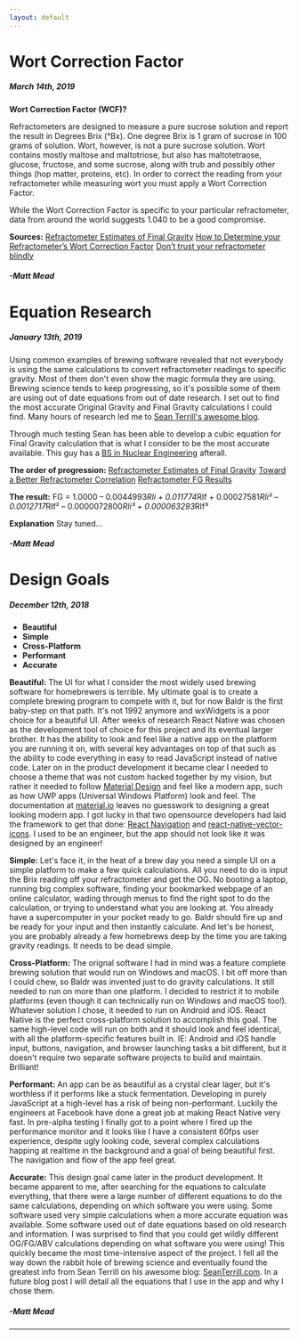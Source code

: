 ```yaml
---
layout: default
---
```


# Wort Correction Factor
##### March 14th, 2019

**Wort Correction Factor (WCF)?**

Refractometers are designed to measure a pure sucrose solution and report the result in Degrees Brix (°Bx). One degree Brix is 1 gram of sucrose in 100 grams of solution. Wort, however, is not a pure sucrose solution. Wort contains mostly maltose and maltotriose, but also has maltotetraose, glucose, fructose, and some sucrose, along with trub and possibly other things (hop matter, proteins, etc). In order to correct the reading from your refractometer while measuring wort you must apply a Wort Correction Factor.

While the Wort Correction Factor is specific to your particular refractometer, data from around the world suggests 1.040 to be a good compromise.

**Sources:**
[Refractometer Estimates of Final Gravity](http://seanterrill.com/2010/06/11/refractometer-estimates-of-final-gravity/)
[How to Determine your Refractometer’s Wort Correction Factor](https://www.brewersfriend.com/how-to-determine-your-refractometers-wort-correction-factor/)
[Don’t trust your refractometer blindly](http://braukaiser.com/blog/blog/2012/03/23/dont-trust-your-refractometer-blindly/)

##### -Matt Mead

# Equation Research
##### January 13th, 2019

Using common examples of brewing software revealed that not everybody is using the same calculations to convert refractometer readings to specific gravity. Most of them don't even show the magic formula they are using. Brewing science tends to keep progressing, so it's possible some of them are using out of date equations from out of date research. I set out to find the most accurate Original Gravity and Final Gravity calculations I could find. Many hours of research led me to [Sean Terrill's awesome blog](http://seanterrill.com/).

Through much testing Sean has been able to develop a cubic equation for Final Gravity calculation that is what I consider to be the most accurate available. This guy has a [BS in Nuclear Engineering](http://seanterrill.com/bio-and-resume/) afterall.

**The order of progression:**
[Refractometer Estimates of Final Gravity](http://seanterrill.com/2010/06/11/refractometer-estimates-of-final-gravity/)
[Toward a Better Refractometer Correlation](http://seanterrill.com/2010/07/20/toward-a-better-refractometer-correlation/)
[Refractometer FG Results](http://seanterrill.com/2011/04/07/refractometer-fg-results/)

**The result:**
FG = 1.0000 – 0.0044993*RIi + 0.011774*RIf + 0.00027581*RIi² – 0.0012717*RIf² – 0.0000072800*RIi³ + 0.000063293*RIf³

**Explanation**
Stay tuned...

##### -Matt Mead

# Design Goals
##### December 12th, 2018

*   **Beautiful**
*   **Simple**
*   **Cross-Platform**
*   **Performant**
*   **Accurate**

**Beautiful:** The UI for what I consider the most widely used brewing software for homebrewers is terrible. My ultimate goal is to create a complete brewing program to compete with it, but for now Baldr is the first baby-step on that path. It's not 1992 anymore and wxWidgets is a poor choice for a beautiful UI. After weeks of research React Native was chosen as the development tool of choice for this project and its eventual larger brother. It has the ability to look and feel like a native app on the platform you are running it on, with several key advantages on top of that such as the ability to code everything in easy to read JavaScript instead of native code. Later on in the product development it became clear I needed to choose a theme that was not custom hacked together by my vision, but rather it needed to follow [Material Design](https://material.io) and feel like a modern app, such as how UWP apps (Universal Windows Platform) look and feel. The documentation at [material.io](https://material.io) leaves no guesswork to designing a great looking modern app. I got lucky in that two opensource developers had laid the framework to get that done: [React Navigation](https://reactnavigation.org) and [react-native-vector-icons](https://github.com/oblador/react-native-vector-icons). I used to be an engineer, but the app should not look like it was designed by an engineer!

**Simple:** Let's face it, in the heat of a brew day you need a simple UI on a simple platform to make a few quick calculations. All you need to do is input the Brix reading off your refractometer and get the OG. No booting a laptop, running big complex software, finding your bookmarked webpage of an online calculator, wading through menus to find the right spot to do the calculation, or trying to understand what you are looking at. You already have a supercomputer in your pocket ready to go. Baldr should fire up and be ready for your input and then instantly calculate. And let's be honest, you are probably already a few homebrews deep by the time you are taking gravity readings. It needs to be dead simple.

**Cross-Platform:** The orignal software I had in mind was a feature complete brewing solution that would run on Windows and macOS. I bit off more than I could chew, so Baldr was invented just to do gravity calculations. It still needed to run on more than one platform. I decided to restrict it to mobile platforms (even though it can technically run on Windows and macOS too!). Whatever solution I chose, it needed to run on Android and iOS. React Native is the perfect cross-platform solution to accomplish this goal. The same high-level code will run on both and it should look and feel identical, with all the platform-specific features built in. IE: Android and iOS handle input, buttons, navigation, and browser launching tasks a bit different, but it doesn't require two separate software projects to build and maintain. Brilliant!

**Performant:** An app can be as beautiful as a crystal clear lager, but it's worthless if it performs like a stuck fermentation. Developing in purely JavaScript at a high-level has a risk of being non-performant. Luckily the engineers at Facebook have done a great job at making React Native very fast. In pre-alpha testing I finally got to a point where I fired up the performance monitor and it looks like I have a consistent 60fps user experience, despite ugly looking code, several complex calculations happing at realtime in the background and a goal of being beautiful first. The navigation and flow of the app feel great.

**Accurate:** This design goal came later in the product development. It became apparent to me, after searching for the equations to calculate everything, that there were a large number of different equations to do the same calculations, depending on which software you were using. Some software used very simple calculations when a more accurate equation was available. Some software used out of date equations based on old research and information. I was surprised to find that you could get wildly different OG/FG/ABV calculations depending on what software you were using! This quickly became the most time-intensive aspect of the project. I fell all the way down the rabbit hole of brewing science and eventually found the greatest info from Sean Terrill on his awesome blog: [SeanTerrill.com](http://seanterrill.com/). In a future blog post I will detail all the equations that I use in the app and why I chose them.

##### -Matt Mead

* * *
